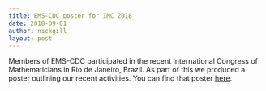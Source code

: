 ```yaml
---
title: EMS-CDC poster for IMC 2018
date: 2018-09-01
author: nickgill
layout: post
---
```


Members of EMS-CDC participated in the recent International Congress of Mathematicians in Rio de Janeiro, Brazil. As part of this we produced a poster outlining our recent activities. You can find that poster <a href = "/emscdc/poster2018.pdf">here</a>.
